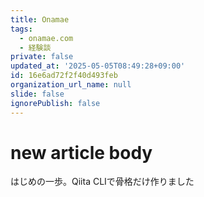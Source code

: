 ```yaml
---
title: Onamae
tags:
  - onamae.com
  - 経験談
private: false
updated_at: '2025-05-05T08:49:28+09:00'
id: 16e6ad72f2f40d493feb
organization_url_name: null
slide: false
ignorePublish: false
---
```

# new article body

はじめの一歩。Qiita CLIで骨格だけ作りました
